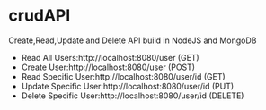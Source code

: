 # crudAPI

Create,Read,Update and Delete API build in NodeJS and MongoDB

* Read All Users:http://localhost:8080/user (GET)
* Create User:http://localhost:8080/user (POST)
* Read Specific User:http://localhost:8080/user/id (GET)
* Update Specific User:http://localhost:8080/user/id (PUT)
* Delete Specific User:http://localhost:8080/user/id (DELETE)
